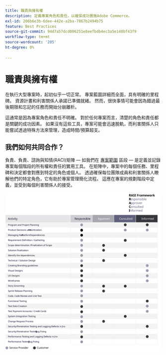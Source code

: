 ```yaml
---
title: 職責與擁有權
description: 定義專案角色和責任，以確保成功實施Adobe Commerce。
exl-id: 206b6e3b-6dee-442e-a2ba-7867b2494b75
feature: Best Practices
source-git-commit: 94d7a57dcd006251e8eefbdb4ec3a5e140bf43f9
workflow-type: tm+mt
source-wordcount: '205'
ht-degree: 0%

---
```


# 職責與擁有權

在執行大型專案時，起初似乎一切正常。 專案藍圖詳細而全面，具有明確的里程碑。 資源計畫和利害關係人承諾已準備就緒。 然而，很快事情可能會因為錯過最後期限和忘記的任務而開始分崩離析。

這通常是因為專案角色和責任不明確。 對於任何專案而言，清楚的角色和責任都是關鍵的成功因素。 如果沒有這些工具，專案可能會迅速脫軌，而利害關係人只能嘗試透過特殊方法來管理，造成時間/預算超支。


## 我們如何共同合作？

負責、負責、諮詢與知情(RACI)矩陣 — 如我們在 [專案範圍](../project-scope/deliverables.md) 區段 — 是定義並記錄專案每個階段的所有權和責任的實用工具。 在矩陣中，專案中的每個任務、里程碑和決定都會對應到特定的角色或個人。 透過確保每位團隊成員和利害關係人瞭解他們的特定角色，它有助於專案管理簡化流程。 這應在專案的規劃階段中定義，並受到每個利害關係人的接受。

![說明RACI架構的表格](../../assets/playbooks/raci.svg)
